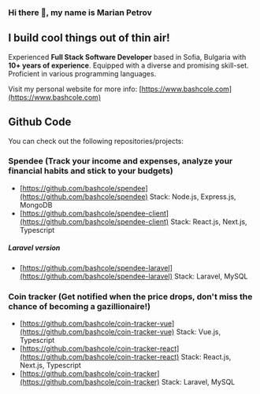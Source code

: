 ### Hi there  👋, my name is Marian Petrov

## I build cool things out of thin air!

Experienced  **Full Stack Software Developer** based in Sofia, Bulgaria with  **10+ years of experience**. Equipped with a diverse and promising skill-set. Proficient in various programming languages.

Visit my personal website for more info: [https://www.bashcole.com](https://www.bashcole.com)

## Github Code

You can check out the following repositories/projects:

### Spendee (Track your income and expenses, analyze your financial habits and stick to your budgets)
- [https://github.com/bashcole/spendee](https://github.com/bashcole/spendee) Stack: Node.js, Express.js, MongoDB
- [https://github.com/bashcole/spendee-client](https://github.com/bashcole/spendee-client) Stack: React.js, Next.js, Typescript

##### Laravel version
- [https://github.com/bashcole/spendee-laravel](https://github.com/bashcole/spendee-laravel) Stack: Laravel, MySQL

### Coin tracker (Get notified when the price drops, don't miss the chance of becoming a gazillionaire!)
- [https://github.com/bashcole/coin-tracker-vue](https://github.com/bashcole/coin-tracker-vue) Stack: Vue.js, Typescript
- [https://github.com/bashcole/coin-tracker-react](https://github.com/bashcole/coin-tracker-react) Stack: React.js, Next.js, Typescript
- [https://github.com/bashcole/coin-tracker](https://github.com/bashcole/coin-tracker) Stack: Laravel, MySQL
